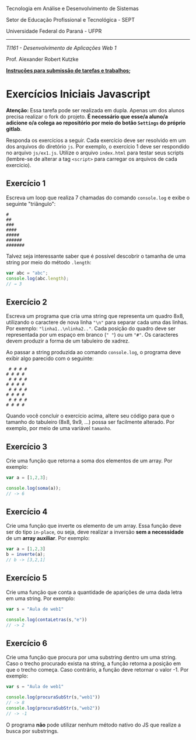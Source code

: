 Tecnologia em Análise e Desenvolvimento de Sistemas

Setor de Educação Profissional e Tecnológica - SEPT

Universidade Federal do Paraná - UFPR

---

*TI161 - Desenvolvimento de Aplicações Web 1*

Prof. Alexander Robert Kutzke

**[Instruções para submissão de tarefas e trabalhos](http://gitlab.tadsufpr.net.br/ds120-alexkutzke/ds120-material-2017-2/blob/master/instrucoes_submissao_tarefas_e_trabalhos.md);**

# Exercícios Iniciais Javascript

**Atenção:** Essa tarefa pode ser realizada em dupla. Apenas um dos alunos
precisa realizar o fork do projeto. **É necessário que esse/a aluno/a adicione o/a colega ao repositório por meio do botão `Settings` do próprio gitlab**.

Responda os exercícios a seguir. Cada exercício deve ser resolvido em um dos
arquivos do diretório `js`. Por exemplo, o exercício 1 deve ser respondido
no arquivo `js/ex1.js`. Utilize o arquivo `index.html` para testar seus scripts
(lembre-se de alterar a tag `<script>` para carregar os arquivos de cada exercício).

## Exercício 1

Escreva um loop que realiza 7 chamadas do comando `console.log` e exibe o seguinte
"triângulo":

```
#
##
###
####
#####
######
#######
```

Talvez seja interessante saber que é possível descobrir o tamanha de uma string
por meio do método `.length`:

```js
var abc = "abc";
console.log(abc.length);
// → 3
```

## Exercício 2

Escreva um programa que cria uma string que representa um quadro 8x8, utilizando
o caractere de nova linha `"\n"` para separar cada uma das linhas. Por exemplo:
`"linha1..\nlinha2.."`. Cada posição do quadro deve ser representada por um espaço
em branco (`" "`) ou um `"#"`. Os caracteres devem produzir a forma de um tabuleiro
de xadrez.

Ao passar a string produzida ao comando `console.log`, o programa deve exibir
algo parecido com o seguinte:

```
 # # # #
# # # #
 # # # #
# # # #
 # # # #
# # # #
 # # # #
# # # #
```

Quando você concluir o exercício acima, altere seu código para que o tamanho
do tabuleiro (8x8, 9x9, ...) possa ser facilmente alterado. Por exemplo, por meio
de uma variável `tamanho`.

## Exercício 3

Crie uma função que retorna a soma dos elementos de um array. Por exemplo:

```js
var a = [1,2,3];

console.log(soma(a));
// -> 6
```

## Exercício 4

Crie uma função que inverte os elemento de um array. Essa função deve ser do
tipo `in-place`, ou seja, deve realizar a inversão **sem a necessidade** de um
**array auxiliar**. Por exemplo:

```js
var a = [1,2,3]
b = inverte(a);
// b -> [3,2,1]
```

## Exercício 5

Crie uma função que conta a quantidade de aparições de uma dada letra em uma string.
Por exemplo:

```js
var s = "Aula de web1"

console.log(contaLetras(s,"e"))
// -> 2
```

## Exercício 6

Crie uma função que procura por uma substring dentro um uma string. Caso o trecho
procurado exista na string, a função retorna a posição em que o trecho começa.
Caso contrário, a função deve retornar o valor -1.
Por exemplo:

```js
var s = "Aula de web1"

console.log(procuraSubStr(s,"web1"))
// -> 8
console.log(procuraSubStr(s,"web2"))
// -> -1
```

O programa **não** pode utilizar nenhum método nativo do JS que realize a busca por
substrings.
